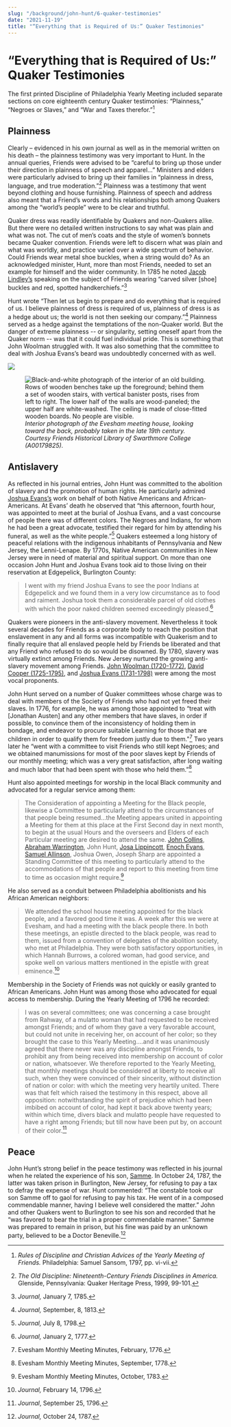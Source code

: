 ```yaml
---
slug: "/background/john-hunt/6-quaker-testimonies"
date: "2021-11-19"
title: "“Everything that is Required of Us:” Quaker Testimonies"
---
```


# “Everything that is Required of Us:” Quaker Testimonies

The first printed Discipline of Philadelphia Yearly Meeting included separate sections on core eighteenth century Quaker testimonies: “Plainness,” “Negroes or Slaves,” and “War and Taxes therefor.”[^30]

[^30]: _Rules of Discipline and Christian Advices of the Yearly Meeting of Friends._ Philadelphia: Samuel Sansom, 1797, pp. vi-vii.

## Plainness

Clearly – evidenced in his own journal as well as in the memorial written on his death – the plainness testimony was very important to Hunt. In the annual queries, Friends were advised to be “careful to bring up those under their direction in plainness of speech and apparel…” Ministers and elders were particularly advised to bring up their families in “plainness in dress, language, and true moderation.”[^31] Plainness was a testimony that went beyond clothing and house furnishing. Plainness of speech and address also meant that a Friend’s words and his relationships both among Quakers among the “world’s people” were to be clear and truthful.

[^31]: _The Old Discipline: Nineteenth-Century Friends Disciplines in America._  Glenside, Pennsylvania: Quaker Heritage Press, 1999, 99-101.

Quaker dress was readily identifiable by Quakers and non-Quakers alike. But there were no detailed written instructions to say what was plain and what was not. The cut of men’s coats and the style of women’s bonnets became Quaker convention. Friends were left to discern what was plain and what was worldly, and practice varied over a wide spectrum of behavior. Could Friends wear metal shoe buckles, when a string would do? As an acknowledged minister, Hunt, more than most Friends, needed to set an example for himself and the wider community. In 1785 he noted [Jacob Lindley’s](/entities/w6xf1s5t/) speaking on the subject of Friends wearing “carved silver \[shoe] buckles and red, spotted handkerchiefs.”[^32]

[^32]: _Journal,_ January 7, 1785.

Hunt wrote “Then let us begin to prepare and do everything that is required of us. I believe plainness of dress is required of us, plainness of dress is as a hedge about us; the world is not then seeking our company.”[^33] Plainness served as a hedge against the temptations of the non-Quaker world. But the danger of extreme plainness -- or singularity, setting oneself apart from the Quaker norm -- was that it could fuel individual pride. This is something that John Woolman struggled with. It was also something that the committee to deal with Joshua Evans’s beard was undoubtedly concerned with as well.

[^33]: _Journal,_ September, 8, 1813.

![](images/image9.jpg " ")
<p><figure>
  <img src="../images/image9.jpg" alt="Black-and-white photograph of the interior of an old building. Rows of wooden benches take up the foreground; behind them a set of wooden stairs, with vertical banister posts, rises from left to right. The lower half of the walls are wood-paneled; the upper half are white-washed. The ceiling is made of close-fitted wooden boards. No people are visible." title="Interior photograph of the Evesham meeting house, looking toward the back, probably taken in the late 19th century."/>
 <figcaption><i>Interior photograph of the Evesham meeting house, looking toward the back, probably taken in the late 19th century. Courtesy Friends Historical Library of Swarthmore College (A00179825).</i></figcaption>
</figure></p>

## Antislavery

As reflected in his journal entries, John Hunt was committed to the abolition of slavery and the promotion of human rights. He particularly admired [Joshua Evans’s](/entities/w6c82qz0) work on behalf of both Native Americans and African-Americans. At Evans’ death he observed that “this afternoon, fourth hour, was appointed to meet at the burial of Joshua Evans, and a vast concourse of people there was of different colors. The Negroes and Indians, for whom he had been a great advocate, testified their regard for him by attending his funeral, as well as the white people.”[^34] Quakers esteemed a long history of peaceful relations with the indigenous inhabitants of Pennsylvania and New Jersey, the Lenni-Lenape. By 1770s, Native American communities in New Jersey were in need of material and spiritual support. On more than one occasion John Hunt and Joshua Evans took aid to those living on their reservation at Edgepelick, Burlington County:
>I went with my friend Joshua Evans to see the poor Indians at Edgepelick and we found them in a very low circumstance as to food and raiment. Joshua took them a considerable parcel of old clothes with which the poor naked children seemed exceedingly pleased.[^35]

[^34]: _Journal,_ July 8, 1798.
[^35]: _Journal,_ January 2, 1777.

Quakers were pioneers in the anti-slavery movement. Nevertheless it took several decades for Friends as a corporate body to reach the position that enslavement in any and all forms was incompatible with Quakerism and to finally require that all enslaved people held by Friends be liberated and that any Friend who refused to do so would be disowned. By 1780, slavery was virtually extinct among Friends. New Jersey nurtured the growing anti-slavery movement among Friends. [John Woolman (1720-1772)](/entities/w6wr0v4m/), [David Cooper (1725-1795)](/entities/w6qj9kc7/), and [Joshua Evans (1731-1798)](/entities/w6c82qz0) were among the most vocal proponents.

John Hunt served on a number of Quaker committees whose charge was to deal with members of the Society of Friends who had not yet freed their slaves. In 1776, for example, he was among those appointed to “treat with \[Jonathan Austen] and any other members that have slaves, in order if possible, to convince them of the inconsistency of holding them in bondage, and endeavor to procure suitable Learning for those that are children in order to qualify them for freedom justly due to them."[^36] Two years later he “went with a committee to visit Friends who still kept Negroes; and we obtained manumissions for most of the poor slaves kept by Friends of our monthly meeting; which was a very great satisfaction, after long waiting and much labor that had been spent with those who held them.”[^37]

[^36]:  Evesham Monthly Meeting Minutes, February, 1776.
[^37]:  Evesham Monthly Meeting Minutes, September, 1778.

Hunt also appointed meetings for worship in the local Black community and advocated for a regular service among them:
>The Consideration of appointing a Meeting for the Black people, likewise a Committee to particularly attend to the circumstances of that people being resumed...the Meeting appears united in appointing a Meeting for them at this place at the First Second day in next month, to begin at the usual Hours and the overseers and Elders of each Particular meeting are desired to attend the same. [John Collins](/entities/w6165774), [Abraham Warrington](/entities/w6vv2hqk), John Hunt, [Josa Lippincott](/entities/w6jb6xn6), [Enoch Evans](/entities/w6wt9jhx), [Samuel Allinson](/entities/w6058f0z), Joshua Owen, Joseph Sharp  are appointed a Standing Committee of this meeting to particularly attend to the accommodations of that people and report to this meeting from time to time as occasion might require.[^38]

[^38]: Evesham Monthly Meeting Minutes, October, 1783.  

He also served as a conduit between Philadelphia abolitionists and his African American neighbors:
>We attended the school house meeting appointed for the black people, and a favored good time it was. A week after this we were at Evesham, and had a meeting with the black people there. In both these meetings, an epistle directed to the black people, was read to them, issued from a convention of delegates of the abolition society, who met at Philadelphia. They were both satisfactory opportunities, in which Hannah Burrows, a colored woman, had good service, and spoke well on various matters mentioned in the epistle with great eminence.[^39]

[^39]: _Journal,_ February 14, 1796.

Membership in the Society of Friends was not quickly or easily granted to African Americans. John Hunt was among those who advocated for equal access to membership. During the Yearly Meeting of 1796 he recorded:
>I was on several committees; one was concerning a case brought from Rahway, of a mulatto woman that had requested to be received amongst Friends; and of whom they gave a very favorable account, but could not unite in receiving her, on account of her color; so they brought the case to this Yearly Meeting….and it was unanimously agreed that there never was any discipline amongst Friends, to prohibit any from being received into membership on account of color or nation, whatsoever. We therefore reported to the Yearly Meeting, that monthly meetings should be considered at liberty to receive all such, when they were convinced of their sincerity, without distinction of nation or color: with which the meeting very heartily united. There was that felt which raised the testimony in this respect, above all opposition: notwithstanding the spirit of prejudice which had been imbibed on account of color, had kept it back above twenty years; within which time, divers black and mulatto people have requested to have a right among Friends; but till now have been put by, on account of their color.[^40]

[^40]: _Journal_, September 25, 1796.

## Peace

John Hunt’s strong belief in the peace testimony was reflected in his journal when he related the experience of his son, [Samme](/entities/w60h49sj/). In October 24, 1787, the latter was taken prison in Burlington, New Jersey, for refusing to pay a tax to defray the expense of war.  Hunt commented: “The constable took our son Samme off to gaol for refusing to pay his tax. He went of in a composed commendable manner, having I believe well considered the matter.” John and other Quakers went to Burlington to see his son and recorded that he “was favored to bear the trial in a proper commendable manner.” Samme was prepared to remain in prison, but his fine was paid by an unknown party, believed to be a Doctor Beneville.[^42]

[^42]: _Journal,_ October 24, 1787.
